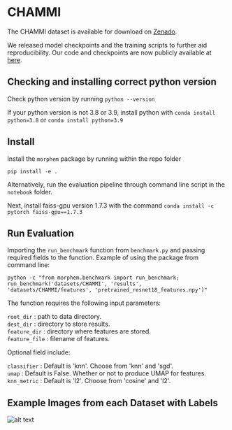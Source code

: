 # CHAMMI

The CHAMMI dataset is available for download on [Zenado](https://zenodo.org/record/7988357).

We released model checkpoints and the training scripts to further aid reproducibility. 
Our code and checkpoints are now publicly available at [here](https://github.com/chaudatascience/channel_adaptive_models).
## Checking and installing correct python version

Check python version by running `python --version`

If your python version is not 3.8 or 3.9, install python with
`conda install python=3.8` or `conda install python=3.9`


## Install

Install the `morphem` package by running within the repo folder
```
pip install -e .
```
Alternatively, run the evaluation pipeline through command line script in the `notebook` folder.

Next, install faiss-gpu version 1.7.3 with the command `conda install -c pytorch faiss-gpu==1.7.3`


## Run Evaluation 

Importing the `run_benchmark` function from `benchmark.py` and passing required fields to the function.
Example of using the package from command line:
```
python -c "from morphem.benchmark import run_benchmark; 
run_benchmark('datasets/CHAMMI', 'results', 
'datasets/CHAMMI/features', 'pretrained_resnet18_features.npy')"
```
The function requires the following input parameters:  

`root_dir` : path to data directory.  
`dest_dir` : directory to store results.  
`feature_dir` : directory where features are stored.  
`feature_file` : filename of features.  

Optional field include:  

`classifier` : Default is 'knn'. Choose from 'knn' and 'sgd'.  
`umap` : Default is False. Whether or not to produce UMAP for features. 
`knn_metric` : Default is 'l2'. Choose from 'cosine' and 'l2'.

## Example Images from each Dataset with Labels
![alt text](https://github.com/broadinstitute/MorphEm/blob/main/example_image.png)

